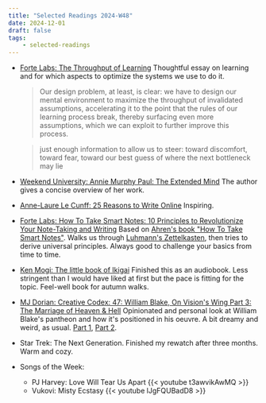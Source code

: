 ```yaml
---
title: "Selected Readings 2024-W48"
date: 2024-12-01
draft: false
tags:
    - selected-readings
---
```


- [Forte Labs: The Throughput of Learning](https://fortelabs.com/blog/the-throughput-of-learning/) Thoughtful essay on learning and for which aspects to optimize the systems we use to do it.
  > Our design problem, at least, is clear: we have to design our mental environment to maximize the throughput of invalidated assumptions, accelerating it to the point that the rules of our learning process break, thereby surfacing even more assumptions, which we can exploit to further improve this process.

  > just enough information to allow us to steer: toward discomfort, toward fear, toward our best guess of where the next bottleneck may lie
- [Weekend University: Annie Murphy Paul: The Extended Mind](https://youtube.com/watch?v=e4RW_skcup4) The author gives a concise overview of her work.
- [Anne-Laure Le Cunff: 25 Reasons to Write Online](https://nesslabs.com/online-writing) Inspiring.
- [Forte Labs: How To Take Smart Notes: 10 Principles to Revolutionize Your Note-Taking and Writing](https://fortelabs.com/blog/how-to-take-smart-notes/) Based on [Ahren's book "How To Take Smart Notes"](https://www.soenkeahrens.de/en/takesmartnotes). Walks us through [Luhmann's Zettelkasten](https://en.wikipedia.org/wiki/Zettelkasten), then tries to derive universal principles. Always good to challenge your basics from time to time.
- [Ken Mogi: The little book of Ikigai](https://search.worldcat.org/title/little-book-of-ikigai-the-essential-japanese-way-to-finding-your-purpose-in-life/oclc/1002177118) Finished this as an audiobook. Less stringent than I would have liked at first but the pace is fitting for the topic. Feel-well book for autumn walks.
- [MJ Dorian: Creative Codex: 47: William Blake, On Vision's Wing Part 3: The Marriage of Heaven & Hell](https://podcasts.apple.com/us/podcast/49-william-blake-on-visions-wing-part-3-the-gods/id1430850607?i=1000678518546) Opinionated and personal look at William Blake's pantheon and how it's positioned in his oeuvre. A bit dreamy and weird, as usual. [Part 1](https://podcasts.apple.com/us/podcast/47-william-blake-on-visions-wing-part-1-the-marriage/id1430850607?i=1000664584358), [Part 2](https://podcasts.apple.com/us/podcast/48-william-blake-on-visions-wing-part-2-innocence-experience/id1430850607?i=1000671273344).
- Star Trek: The Next Generation. Finished my rewatch after three months. Warm and cozy.

- Songs of the Week:
  - PJ Harvey: Love Will Tear Us Apart
    {{< youtube t3awvikAwMQ >}}
  - Vukovi: Misty Ecstasy
    {{< youtube lJgFQUBadD8 >}}